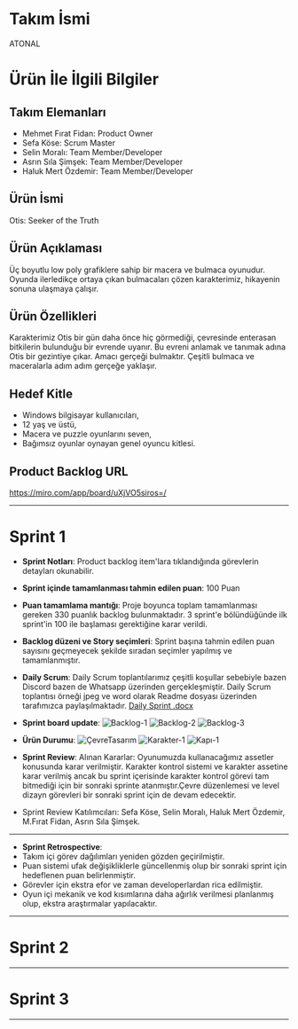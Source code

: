 ﻿# **Takım İsmi**

ATONAL

# Ürün İle İlgili Bilgiler

## Takım Elemanları

- Mehmet Fırat Fidan: Product Owner
- Sefa Köse: Scrum Master
- Selin Moralı: Team Member/Developer
- Asrın Sıla Şimşek: Team Member/Developer
- Haluk Mert Özdemir: Team Member/Developer

## Ürün İsmi

Otis: Seeker of the Truth

## Ürün Açıklaması

Üç boyutlu low poly grafiklere sahip bir macera ve bulmaca oyunudur. Oyunda ilerledikçe ortaya çıkan bulmacaları çözen karakterimiz, hikayenin sonuna ulaşmaya çalışır.

## Ürün Özellikleri

Karakterimiz Otis bir gün daha önce hiç görmediği, çevresinde enterasan bitkilerin bulunduğu bir evrende uyanır. Bu evreni anlamak ve tanımak adına Otis bir gezintiye çıkar. Amacı gerçeği bulmaktır. Çeşitli bulmaca ve maceralarla adım adım gerçeğe yaklaşır.

## Hedef Kitle

- Windows bilgisayar kullanıcıları,
- 12 yaş ve üstü,
- Macera ve puzzle oyunlarını seven,
- Bağımsız oyunlar oynayan genel oyuncu kitlesi.

## Product Backlog URL

https://miro.com/app/board/uXjVO5siros=/

---

# Sprint 1

- **Sprint Notları**: Product backlog item'lara tıklandığında görevlerin detayları okunabilir.

- **Sprint içinde tamamlanması tahmin edilen puan**: 100 Puan

- **Puan tamamlama mantığı**: Proje boyunca toplam tamamlanması gereken 330 puanlık backlog bulunmaktadır. 3 sprint'e bölündüğünde ilk sprint'in 100 ile başlaması gerektiğine karar verildi.

- **Backlog düzeni ve Story seçimleri**: Sprint başına tahmin edilen puan sayısını geçmeyecek şekilde sıradan seçimler yapılmış ve tamamlanmıştır.

- **Daily Scrum**: Daily Scrum toplantılarımız çeşitli koşullar sebebiyle bazen Discord bazen de Whatsapp üzerinden gerçekleşmiştir. Daily Scrum toplantısı örneği jpeg ve word olarak Readme dosyası üzerinden tarafımızca paylaşılmaktadır. [Daily Sprint .docx](https://github.com/kosesefa/Oyun-ve-Uygulama-Akademisi/files/8646089/Daily.Sprint.docx)


- **Sprint board update**: ![Backlog-1](https://user-images.githubusercontent.com/99612318/167272372-aedb74e8-0e90-4bfd-a2ea-2943d0ee3538.png)
![Backlog-2](https://user-images.githubusercontent.com/99612318/167272375-4a530540-85ac-4a06-ac89-28d0c95140e5.png)
![Backlog-3](https://user-images.githubusercontent.com/99612318/167272379-b0633764-686f-4d0f-bdf1-ad57945ad5dc.png)

- **Ürün Durumu**: ![ÇevreTasarım](https://user-images.githubusercontent.com/99612318/167272359-bac8c336-bc8d-4416-974f-c4c3c9f01f54.png)
![Karakter-1](https://user-images.githubusercontent.com/99612318/167272366-b214bb36-62ee-437e-a861-12a19315b4fd.png)
![Kapı-1](https://user-images.githubusercontent.com/99612318/167272369-e7196d1f-8b93-4218-9f0c-095f44ca78da.png)


- **Sprint Review**: Alınan Kararlar: Oyunumuzda kullanacağımız assetler konusunda karar verilmiştir. Karakter kontrol sistemi ve karakter assetine karar verilmiş ancak bu sprint içerisinde karakter kontrol görevi tam bitmediği için bir sonraki sprinte atanmıştır.Çevre düzenlemesi ve level dizayn görevleri bir sonraki sprint için de devam edecektir. 
- Sprint Review Katılımcıları: Sefa Köse, Selin Moralı, Haluk Mert Özdemir, M.Fırat Fidan, Asrın Sıla Şimşek.

------
- **Sprint Retrospective**:
- Takım içi görev dağılımları yeniden gözden geçirilmiştir.
- Puan sistemi ufak değişikliklerle güncellenmiş olup bir sonraki sprint için hedeflenen puan belirlenmiştir. 
- Görevler için ekstra efor ve zaman developerlardan rica edilmiştir.
- Oyun içi mekanik ve kod kısımlarına daha ağırlık verilmesi planlanmış olup, ekstra araştırmalar yapılacaktır.

---

# Sprint 2


---

# Sprint 3

---
